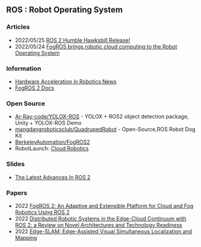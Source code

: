 ## ROS : Robot Operating System


### Articles
- 2022/05/25 [ROS 2 Humble Hawksbill Release!](https://www.openrobotics.org/blog/2022/5/24/ros-2-humble-hawksbill-release)
- 2022/05/24 [FogROS brings robotic cloud computing to the Robot Operating System](https://techcrunch.com/2022/05/23/fogros-brings-robotic-cloud-computing-to-the-robot-operating-system/)


### Information
- [Hardware Acceleration in Robotics News](https://news.accelerationrobotics.com/)
- [FogROS 2 Docs](https://berkeleyautomation.github.io/FogROS2/about)


### Open Source
- [Ar-Ray-code/YOLOX-ROS](https://github.com/Ar-Ray-code/YOLOX-ROS) - YOLOX + ROS2 object detection package, Unity + YOLOX-ROS Demo
- [mangdangroboticsclub/QuadrupedRobot](https://github.com/mangdangroboticsclub/QuadrupedRobot) - Open-Source,ROS Robot Dog Kit
- [BerkeleyAutomation/FogROS2](https://github.com/BerkeleyAutomation/FogROS2)
- RobotLaunch: [Cloud Robotics](https://www.robolaunch.io/usecases-cloud-robotics) 

### Slides
- [The Latest Advances In ROS 2](https://static1.squarespace.com/static/51df34b1e4b08840dcfd2841/t/62b24ef5ef9ba32836ee4494/1655852797323/ROS-I-Community2022-OpenRobotics-Kat+Scott.pdf)


### Papers
- 2022 [FogROS 2: An Adaptive and Extensible Platform for Cloud and Fog Robotics Using ROS 2](https://openreview.net/forum?id=T3fPp_6dLWp)
- 2022 [Distributed Robotic Systems in the Edge-Cloud Continuum with ROS 2: a Review on Novel Architectures and Technology Readiness](https://arxiv.org/pdf/2211.00985v1.pdf)
- 2022 [Edge-SLAM: Edge-Assisted Visual Simultaneous Localization and Mapping](https://dl.acm.org/doi/pdf/10.1145/3561972?casa_token=pOdZeamzE68AAAAA:rHNW27yKugB8tEOqZzNLp8LYyaygf4MROMz6K-fnO_YCQErSUacOXRQAPvFE_NsOrnCi7vX4kRRG)



